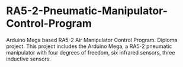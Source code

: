 # RA5-2-Pneumatic-Manipulator-Control-Program
Arduino Mega based RA5-2 Air Manipulator Control Program. Diploma project.
This project includes the Arduino Mega, a RA5-2 pneumatic manipulator with four degrees of freedom, six infrared sensors, three inductive sensors.
